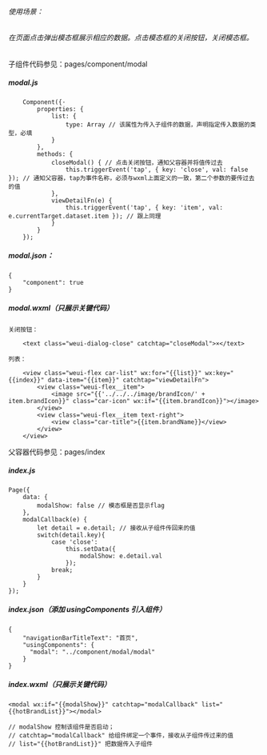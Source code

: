 ###### 使用场景：

###### 在页面点击弹出模态框展示相应的数据。点击模态框的关闭按钮，关闭模态框。

子组件代码参见：pages/component/modal
        
##### modal.js

        Component({·
            properties: {
                list: {
                    type: Array // 该属性为传入子组件的数据，声明指定传入数据的类型，必填
                }
            },
            methods: {
                closeModal() { // 点击关闭按钮，通知父容器并将值传过去
                    this.triggerEvent('tap', { key: 'close', val: false }); // 通知父容器，tap为事件名称，必须与wxml上面定义的一致，第二个参数的要传过去的值
                },
                viewDetailFn(e) {
                    this.triggerEvent('tap', { key: 'item', val: e.currentTarget.dataset.item }); // 跟上同理
                }
            }
        });
    
##### modal.json：
    {
        "component": true
    }
        
##### modal.wxml（只展示关键代码）

    关闭按钮：
    
        <text class="weui-dialog-close" catchtap="closeModal">×</text>
    
    列表：
    
        <view class="weui-flex car-list" wx:for="{{list}}" wx:key="{{index}}" data-item="{{item}}" catchtap="viewDetailFn">
            <view class="weui-flex__item">
                <image src="{{'../../../image/brandIcon/' + item.brandIcon}}" class="car-icon" wx:if="{{item.brandIcon}}"></image>
            </view>
            <view class="weui-flex__item text-right">
                <view class="car-title">{{item.brandName}}</view>
            </view>
        </view>

父容器代码参见：pages/index
        
##### index.js

    Page({
        data: {
            modalShow: false // 模态框是否显示flag
        },
        modalCallback(e) {
            let detail = e.detail; // 接收从子组件传回来的值
            switch(detail.key){
                case 'close':
                    this.setData({
                        modalShow: e.detail.val
                    });
                break;
            }
        }
    });
    
##### index.json（添加 usingComponents 引入组件）

    {
        "navigationBarTitleText": "首页",
        "usingComponents": {
          "modal": "../component/modal/modal"
        }
    }
    
##### index.wxml（只展示关键代码）

    <modal wx:if="{{modalShow}}" catchtap="modalCallback" list="{{hotBrandList}}"></modal>
    
    // modalShow 控制该组件是否启动；
    // catchtap="modalCallback" 给组件绑定一个事件，接收从子组件传过来的值
    // list="{{hotBrandList}}" 把数据传入子组件